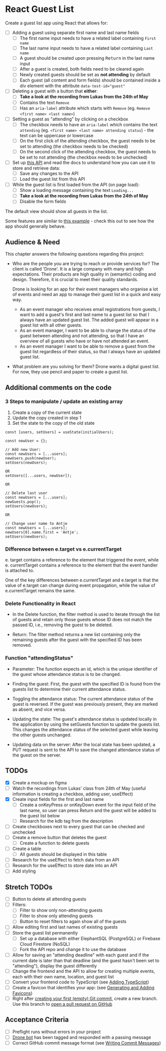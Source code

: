 # React Guest List

Create a guest list app using React that allows for:

- [ ] Adding a guest using separate first name and last name fields
  - [ ] The first name input needs to have a related label containing `First name`
  - [ ] The last name input needs to have a related label containing `Last name`
  - [ ] A guest should be created upon pressing <kbd>Return</kbd> in the last name input
  - [ ] After a guest is created, both fields need to be cleared again
  - [ ] Newly created guests should be set as **not attending** by default
  - [ ] Each guest (all content and form fields) should be contained inside a div element with the attribute `data-test-id="guest"`
- [ ] Deleting a guest with a button that **either**:
  - [ ] **Take a look at the recording from Lukas from the 24th of May**
  - [ ] Contains the text `Remove`
  - [ ] Has an `aria-label` attribute which starts with `Remove` (eg. `Remove <first name> <last name>`)
- [ ] Setting a guest as "attending" by clicking on a checkbox
  - [ ] The checkbox needs to have an `aria-label` which contains the text `attending` (eg. `<first name> <last name> attending status`) - the text can be uppercase or lowercase
  - [ ] On the first click of the attending checkbox, the guest needs to be set to attending (the checkbox needs to be checked)
  - [ ] On the second click of the attending checkbox, the guest needs to be set to not attending (the checkbox needs to be unchecked)
- [ ] Set up [this API](https://github.com/upleveled/express-guest-list-api-memory-data-store) and read the docs to understand how you can use it to store and retrieve data:
  - [ ] Save any changes to the API
  - [ ] Load the guest list from this API
- [ ] While the guest list is first loaded from the API (on page load):
  - [ ] Show a loading message containing the text `Loading...`
  - [ ] **Take a look at the recording from Lukas from the 24th of May**
  - [ ] Disable the form fields

The default view should show all guests in the list.

Some features are similar to [this example](https://todomvc.com/examples/react/dist/) - check this out to see how the app should generally behave.

## Audience & Need

This chapter answers the following questions regarding this project:

- Who are the people you are trying to reach or provide services for?
  The client is called 'Drone'. It is a large company with many and high expectations. Their products are high quality in (semantic) coding and design. Therefore, it is crucial to meet their quality standards.

  Drone is looking for an app for their event managers who organise a lot of events and need an app to manage their guest list in a quick and easy way.

  - As an event manager who receives email registrations from guests, I want to add a guest's first and last name to a guest list so that I always have an updated guest list. The added guest will appear in a guest list with all other guests.
  - As an event manager, I want to be able to change the status of the guest between attending and not attending, so that I have an overview of all guests who have or have not attended an event.
  - As an event manager I want to be able to remove a guest from the guest list regardless of their status, so that I always have an updated guest list.

- What problem are you solving for them?
  Drone wants a digital guest list. For now, they use pencil and paper to create a guest list.

## Additional comments on the code

### 3 Steps to manipulate / update an existing array

1. Create a copy of the current state
2. Update the copy created in step 1
3. Set the state to the copy of the old state

```
const [users, setUsers] = useState(initialUsers);

const newUser = {};

// Add new User:
const newUsers = [...users];
newUsers.push(newUser);
setUsers(newUsers);

OR
setUsers([...users, newUser]);

OR

// Delete last user
const newUsers = [...users];
newGuests.pop();
setUsers(newUsers);

OR

// Change user name to Antje
const newUsers = [...users];
newUsers[0].name.first = 'Antje';
setUsers(newUsers);
```

### Difference between e.target vs e.currentTarget

e. target contains a reference to the element that triggered the event, while e. currentTarget contains a reference to the element that the event handler is attached to.

One of the key differences between e.currentTarget and e.target is that the value of e.target can change during event propagation, while the value of e.currentTarget remains the same.

### Delete Functionality in React

- In the Delete function, the filter method is used to iterate through the list of guests and retain only those guests whose ID does not match the passed ID, i.e., removing the guest to be deleted.

- Return: The filter method returns a new list containing only the remaining guests after the guest with the specified ID has been removed.

### Function "attendingStatus"

- Parameter: The function expects an id, which is the unique identifier of the guest whose attendance status is to be changed.

- Finding the guest: First, the guest with the specified ID is found from the guests list to determine their current attendance status.

- Toggling the attendance status: The current attendance status of the guest is reversed. If the guest was previously present, they are marked as absent, and vice versa.

- Updating the state: The guest's attendance status is updated locally in the application by using the setGuests function to update the guests list. This changes the attendance status of the selected guest while leaving the other guests unchanged.

- Updating data on the server: After the local state has been updated, a PUT request is sent to the API to save the changed attendance status of the guest on the server.

## TODOs

- [x] Create a mockup on figma
- [ ] Watch the recordings from Lukas' class from 24th of May (useful information is creating a checkbox, adding user, useEffect)
- [x] Create input fields for the first and last name
  - [ ] Create a onKeyPress or onKeyDown event for the input field of the last name, so user can press <kdb>Return</kdb> and the guest will be added to the guest list below
  - [ ] Research for the kdb tag from the description
- [ ] Create checkboxes next to every guest that can be checked and unchecked
- [ ] Create a remove button that deletes the guest
  - [ ] Create a function to delete guests
- [ ] Create a table
  - [ ] All guests should be displayed in this table
- [ ] Research for the useEffect to fetch data from an API
- [ ] Research for the useEffect to store date into an API
- [ ] Add styling

## Stretch TODOs

- [ ] Button to delete all attending guests
- [ ] Filters:
  - [ ] Filter to show only non-attending guests
  - [ ] Filter to show only attending guests
  - [ ] Button to reset filters to again show all of the guests
- [ ] Allow editing first and last names of existing guests
- [ ] Store the guest list permanently
  - [ ] Set up a database with either ElephantSQL (PostgreSQL) or Firebase Cloud Firestore (NoSQL)
  - [ ] Fork the API repo and change it to use the database
- [ ] Allow for saving an "attending deadline" with each guest and if the current date is later than that deadline (and the guest hasn't been set to "attending"), display the guest differently
- [ ] Change the frontend and the API to allow for creating multiple events, each with their own name, location, and guest list
- [ ] Convert your frontend code to TypeScript (see [Adding TypeScript](https://create-react-app.dev/docs/adding-typescript/))
- [ ] Create a favicon that identifies your app: (see [Generating and Adding Favicons](https://learn.upleveled.io/pern-extensive-immersive/modules/cheatsheet-design-ux/#generating-and-adding-favicons))
- [ ] Right after [creating your first (empty) Git commit](https://learn.upleveled.io/pern-extensive-immersive/modules/cheatsheet-command-line/#5-create-and-push-an-initial-commit), create a new branch. Use this branch to [open a pull request on GitHub](https://learn.upleveled.io/pern-extensive-immersive/modules/cheatsheet-git-github/#opening-pull-requests)

## Acceptance Criteria

- [ ] Preflight runs without errors in your project
- [ ] [Drone bot](https://learn.upleveled.io/pern-extensive-immersive/modules/cheatsheet-tasks/#upleveled-drone) has been tagged and responded with a passing message
- [ ] Correct GitHub commit message format (see [Writing Commit Messages](https://learn.upleveled.io/pern-extensive-immersive/modules/cheatsheet-git-github/#writing-commit-messages))

```

```
